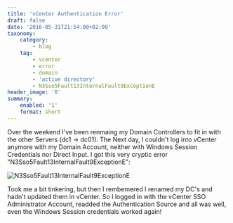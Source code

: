 ```yaml
---
title: 'vCenter Authentication Error'
draft: false
date: '2016-05-31T21:54:00+02:00'
taxonomy:
    category:
        - blog
    tag:
        - vcenter
        - error
        - domain
        - 'active directory'
        - N3Sso5Fault13InternalFault9ExceptionE
header_image: '0'
summary:
    enabled: '1'
    format: short
---
```


Over the weekend I've been renmaing my Domain Controllers to fit in with the other Servers (dc1 -> dc01). The Next day, I couldn't log into vCenter anymore with my Domain Account, neither with Windows Session Credentials nor Direct Input. I got this very cryptic error "N3Sso5Fault13InternalFault9ExceptionE":

![N3Sso5Fault13InternalFault9ExceptionE](https://beryju-org-assets.s3.beryju.org/blog/2016-vcenter-authentication-error/574adf8d47af8.png)

Took me a bit tinkering, but then I rembemered I renamed my DC's and hadn't updated them in vCenter. So I logged in with the vCenter SSO Administrator Account, readded the Authentication Source and all was well, even the Windows Session credentials worked again!
